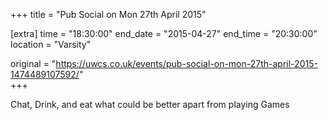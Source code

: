 +++
title = "Pub Social on Mon 27th April 2015"

[extra]
time = "18:30:00"
end_date = "2015-04-27"
end_time = "20:30:00"
location = "Varsity"

original = "https://uwcs.co.uk/events/pub-social-on-mon-27th-april-2015-1474489107592/"    
+++

Chat, Drink, and eat what could be better apart from playing Games

